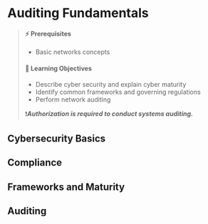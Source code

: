 # Auditing Fundamentals

> #### ⚡ Prerequisites
>
> * Basic networks concepts
>
> #### 📕 Learning Objectives
>
> * Describe cyber security and explain cyber maturity
> * Identify common frameworks and governing regulations
> * Perform network auditing
>
> ❗_**Authorization is required to conduct systems auditing.**_

## Cybersecurity Basics





## Compliance





## Frameworks and Maturity





## Auditing







